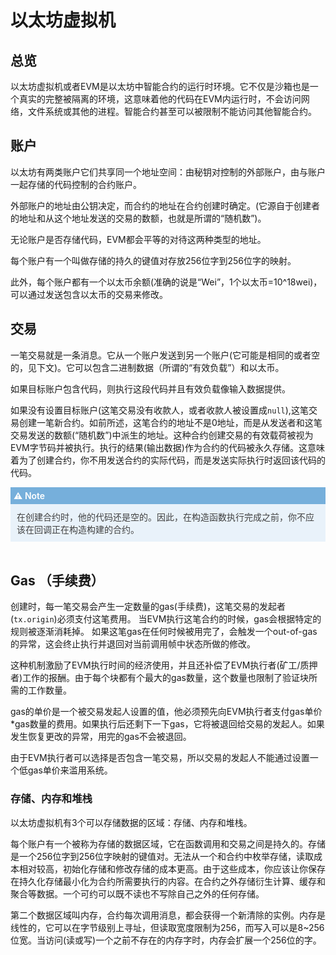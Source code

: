 # 以太坊虚拟机

## 总览

以太坊虚拟机或者EVM是以太坊中智能合约的运行时环境。它不仅是沙箱也是一个真实的完整被隔离的环境，这意味着他的代码在EVM内运行时，不会访问网络，文件系统或其他的进程。智能合约甚至可以被限制不能访问其他智能合约。

## 账户

以太坊有两类账户它们共享同一个地址空间：由秘钥对控制的外部账户，由与账户一起存储的代码控制的合约账户。

外部账户的地址由公钥决定，而合约的地址在合约创建时确定。(它源自于创建者的地址和从这个地址发送的交易的数额，也就是所谓的“随机数”)。

无论账户是否存储代码，EVM都会平等的对待这两种类型的地址。

每个账户有一个叫做存储的持久的键值对存放256位字到256位字的映射。

此外，每个账户都有一个以太币余额(准确的说是“Wei”，1个以太币=10^18wei)，可以通过发送包含以太币的交易来修改。

## 交易

一笔交易就是一条消息。它从一个账户发送到另一个账户(它可能是相同的或者空的，见下文)。它可以包含二进制数据（所谓的“有效负载”）和以太币。

如果目标账户包含代码，则执行这段代码并且有效负载像输入数据提供。

如果没有设置目标账户(这笔交易没有收款人，或者收款人被设置成```null```),这笔交易创建一笔新合约。如前所述，这笔合约的地址不是0地址，而是从发送者和这笔交易发送的数额(“随机数”)中派生的地址。这种合约创建交易的有效载荷被视为EVM字节码并被执行。执行的结果(输出数据)作为合约的代码被永久存储。这意味着为了创建合约，你不用发送合约的实际代码，而是发送实际执行时返回该代码的代码。

<div style="background:#76afdb;color:#fff;padding:5px;font-weight:600">
⚠️ Note
</div>
<div style="background:#e9f2fa;color:#404040;padding:10px">
在创建合约时，他的代码还是空的。因此，在构造函数执行完成之前，你不应该在回调正在构造构建的合约。
</div>

<br/>

## Gas （手续费）

创建时，每一笔交易会产生一定数量的gas(手续费)，这笔交易的发起者(```tx.origin```)必须支付这笔费用。 当EVM执行这笔合约的时候，gas会根据特定的规则被逐渐消耗掉。 如果这笔gas在任何时候被用完了，会触发一个out-of-gas的异常，这会终止执行并退回对当前调用帧中状态所做的修改。


这种机制激励了EVM执行时间的经济使用，并且还补偿了EVM执行者(矿工/质押者)工作的报酬。由于每个块都有个最大的gas数量，这个数量也限制了验证块所需的工作数量。

gas的单价是一个被交易发起人设置的值，他必须预先向EVM执行者支付gas单价*gas数量的费用。如果执行后还剩下一下gas，它将被退回给交易的发起人。如果发生恢复更改的异常，用完的gas不会被退回。

由于EVM执行者可以选择是否包含一笔交易，所以交易的发起人不能通过设置一个低gas单价来滥用系统。


### 存储、内存和堆栈

以太坊虚拟机有3个可以存储数据的区域：存储、内存和堆栈。

每个账户有一个被称为存储的数据区域，它在函数调用和交易之间是持久的。存储是一个256位字到256位字映射的键值对。无法从一个和合约中枚举存储，读取成本相对较高，初始化存储和修改存储的成本更高。由于这些成本，你应该让你保存在持久化存储最小化为合约所需要执行的内容。在合约之外存储衍生计算、缓存和聚合等数据。一个可约可以既不读也不写除自己之外的任何存储。

第二个数据区域叫内存，合约每次调用消息，都会获得一个新清除的实例。内存是线性的，它可以在字节级别上寻址，但读取宽度限制为256，而写入可以是8~256位宽。当访问(读或写)一个之前不存在的内存字时，内存会扩展一个256位的字。

